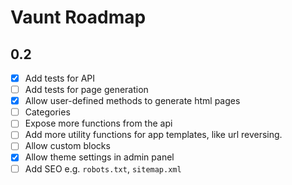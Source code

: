 # Vaunt Roadmap

## 0.2
- [X] Add tests for API
- [ ] Add tests for page generation
- [X] Allow user-defined methods to generate html pages
- [ ] Categories
- [ ] Expose more functions from the api
- [ ] Add more utility functions for app templates, like url reversing.
- [ ] Allow custom blocks
- [X] Allow theme settings in admin panel
- [ ] Add SEO e.g. `robots.txt`, `sitemap.xml`
